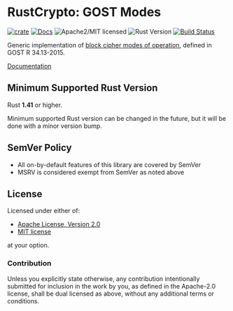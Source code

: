 # RustCrypto: GOST Modes

[![crate][crate-image]][crate-link]
[![Docs][docs-image]][docs-link]
![Apache2/MIT licensed][license-image]
![Rust Version][rustc-image]
[![Build Status][build-image]][build-link]

Generic implementation of [block cipher modes of operation][1], defined in
GOST R 34.13-2015.

[Documentation][docs-link]

## Minimum Supported Rust Version

Rust **1.41** or higher.

Minimum supported Rust version can be changed in the future, but it will be
done with a minor version bump.

## SemVer Policy

- All on-by-default features of this library are covered by SemVer
- MSRV is considered exempt from SemVer as noted above

## License

Licensed under either of:

 * [Apache License, Version 2.0](http://www.apache.org/licenses/LICENSE-2.0)
 * [MIT license](http://opensource.org/licenses/MIT)

at your option.

### Contribution

Unless you explicitly state otherwise, any contribution intentionally submitted
for inclusion in the work by you, as defined in the Apache-2.0 license, shall be
dual licensed as above, without any additional terms or conditions.

[//]: # (badges)

[crate-image]: https://img.shields.io/crates/v/gost-modes.svg
[crate-link]: https://crates.io/crates/gost-modes
[docs-image]: https://docs.rs/gost-modes/badge.svg
[docs-link]: https://docs.rs/gost-modes/
[license-image]: https://img.shields.io/badge/license-Apache2.0/MIT-blue.svg
[rustc-image]: https://img.shields.io/badge/rustc-1.41+-blue.svg
[build-image]: https://github.com/RustCrypto/block-ciphers/workflows/gost-modes/badge.svg?branch=master&event=push
[build-link]: https://github.com/RustCrypto/block-ciphers/actions?query=workflow%3Agost-modes

[//]: # (general links)

[1]: https://en.wikipedia.org/wiki/Block_cipher_mode_of_operation

